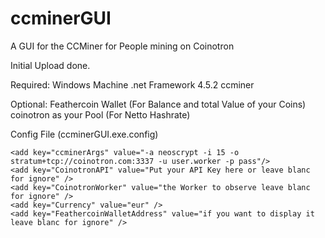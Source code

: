 # ccminerGUI
A GUI for the CCMiner for People mining on Coinotron

Initial Upload done.

Required:
  Windows Machine
  .net Framework 4.5.2
  ccminer
  
Optional:
  Feathercoin Wallet (For Balance and total Value of your Coins)
  coinotron as your Pool (For Netto Hashrate)
  

Config File (ccminerGUI.exe.config)

    <add key="ccminerArgs" value="-a neoscrypt -i 15 -o stratum+tcp://coinotron.com:3337 -u user.worker -p pass"/>
    <add key="CoinotronAPI" value="Put your API Key here or leave blanc for ignore" />
    <add key="CoinotronWorker" value="the Worker to observe leave blanc for ignore" />
    <add key="Currency" value="eur" />
    <add key="FeathercoinWalletAddress" value="if you want to display it leave blanc for ignore" />
